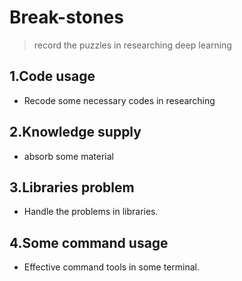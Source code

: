 # Break-stones
> record the puzzles in researching deep learning

## 1.Code usage

+ Recode some necessary codes in researching

## 2.Knowledge supply 

+ absorb some material 

## 3.Libraries problem

+ Handle the problems in libraries.

## 4.Some command usage

+ Effective command tools in some terminal.